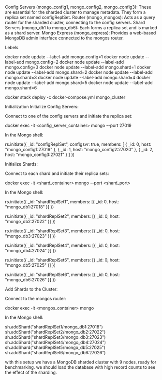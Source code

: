 Config Servers (mongo_config1, mongo_config2, mongo_config3): These are essential for the sharded cluster to manage metadata. They form a replica set named configReplSet.
Router (mongo_mongos): Acts as a query router for the sharded cluster, connecting to the config servers.
Shard Servers (mongo_db1 to mongo_db6): Each forms a replica set and is marked as a shard server.
Mongo Express (mongo_express): Provides a web-based MongoDB admin interface connected to the mongos router.

Lebels

docker node update --label-add mongo.config=1 <node-id-1>
docker node update --label-add mongo.config=2 <node-id-2>
docker node update --label-add mongo.config=3 <node-id-3>
docker node update --label-add mongo.shard=1 <node-id-4>
docker node update --label-add mongo.shard=2 <node-id-5>
docker node update --label-add mongo.shard=3 <node-id-6>
docker node update --label-add mongo.shard=4 <node-id-7>
docker node update --label-add mongo.shard=5 <node-id-8>
docker node update --label-add mongo.shard=6 <node-id-9>


docker stack deploy -c docker-compose.yml mongo_cluster

Initialization
Initialize Config Servers:

Connect to one of the config servers and initiate the replica set:

docker exec -it <config_server_container> mongo --port 27019

In the Mongo shell:

rs.initiate({
  _id: "configReplSet",
  configsvr: true,
  members: [
    { _id: 0, host: "mongo_config1:27019" },
    { _id: 1, host: "mongo_config2:27020" },
    { _id: 2, host: "mongo_config3:27021" }
  ]
})

Initialize Shards:

Connect to each shard and initiate their replica sets:

docker exec -it <shard_container> mongo --port <shard_port>


In the Mongo shell:

rs.initiate({
  _id: "shardReplSet1",
  members: [{ _id: 0, host: "mongo_db1:27018" }]
})

rs.initiate({
  _id: "shardReplSet2",
  members: [{ _id: 0, host: "mongo_db2:27022" }]
})

rs.initiate({
  _id: "shardReplSet3",
  members: [{ _id: 0, host: "mongo_db3:27023" }]
})

rs.initiate({
  _id: "shardReplSet4",
  members: [{ _id: 0, host: "mongo_db4:27024" }]
})

rs.initiate({
  _id: "shardReplSet5",
  members: [{ _id: 0, host: "mongo_db5:27025" }]
})

rs.initiate({
  _id: "shardReplSet6",
  members: [{ _id: 0, host: "mongo_db6:27026" }]
})


Add Shards to the Cluster:

Connect to the mongos router:

docker exec -it <mongos_container> mongo

In the Mongo shell:

sh.addShard("shardReplSet1/mongo_db1:27018")
sh.addShard("shardReplSet2/mongo_db2:27022")
sh.addShard("shardReplSet3/mongo_db3:27023")
sh.addShard("shardReplSet4/mongo_db4:27024")
sh.addShard("shardReplSet5/mongo_db5:27025")
sh.addShard("shardReplSet6/mongo_db6:27026")

with this setup we have a MongoDB sharded cluster with 9 nodes, ready for benchmarking. we should load the database with high record counts to see the effect of the sharding.
